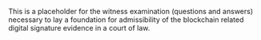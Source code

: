 This is a placeholder for the witness examination (questions and answers) necessary to lay a foundation for admissibility of the blockchain related digital signature evidence in a court of law.

